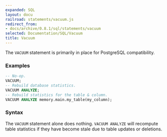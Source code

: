 ```yaml
---
expanded: SQL
layout: docu
railroad: statements/vacuum.js
redirect_from:
- docs/archive/0.8.1/sql/statements/vacuum
selected: Documentation/SQL/Vacuum
title: Vacuum
---
```


The `VACUUM` statement is primarily in place for PostgreSQL compatibility.

### Examples
```sql
-- No-op.
VACUUM;
-- Rebuild database statistics.
VACUUM ANALYZE;
-- Rebuild statistics for the table & column.
VACUUM ANALYZE memory.main.my_table(my_column);
```

### Syntax
<div id="rrdiagram1"></div>

The `VACUUM` statement alone does nothing. `VACUUM ANALYZE` will recompute table statistics if they
have become stale due to table updates or deletions.